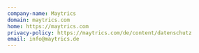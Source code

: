```yaml
---
company-name: Maytrics
domain: maytrics.com
home: https://maytrics.com
privacy-policy: https://maytrics.com/de/content/datenschutz
email: info@maytrics.de
---
```




